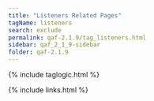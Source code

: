 ```yaml
---
title: "Listeners Related Pages"
tagName: listeners
search: exclude
permalink: qaf-2.1.9/tag_listeners.html
sidebar: qaf_2_1_9-sidebar
folder: qaf-2.1.9
---
```

{% include taglogic.html %}

{% include links.html %}
